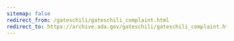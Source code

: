 ```yaml
---
sitemap: false 
redirect_from: /gateschili/gateschili_complaint.html 
redirect_to: https://archive.ada.gov/gateschili/gateschili_complaint.html 
---
```

